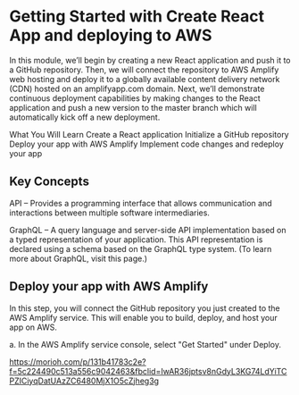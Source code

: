 # Getting Started with Create React App and deploying to AWS

In this module, we’ll begin by creating a new React application and push it to a GitHub repository. Then, we will connect the repository to AWS Amplify web hosting and deploy it to a globally available content delivery network (CDN) hosted on an amplifyapp.com domain. Next, we’ll demonstrate continuous deployment capabilities by making changes to the React application and push a new version to the master branch which will automatically kick off a new deployment.

What You Will Learn
Create a React application
Initialize a GitHub repository
Deploy your app with AWS Amplify
Implement code changes and redeploy your app

## Key Concepts
API – Provides a programming interface that allows communication and interactions between multiple software intermediaries.

GraphQL – A query language and server-side API implementation based on a typed representation of your application. This API representation is declared using a schema based on the GraphQL type system. (To learn more about GraphQL, visit this page.)

## Deploy your app with AWS Amplify
In this step, you will connect the GitHub repository you just created to the AWS Amplify service. This will enable you to build, deploy, and host your app on AWS.

a. In the AWS Amplify service console, select "Get Started" under Deploy.

https://morioh.com/p/131b41783c2e?f=5c224490c513a556c9042463&fbclid=IwAR36jptsv8nGdyL3KG74LdYiTCPZICiyqDatUAzZC6480MjX1O5cZjheg3g



